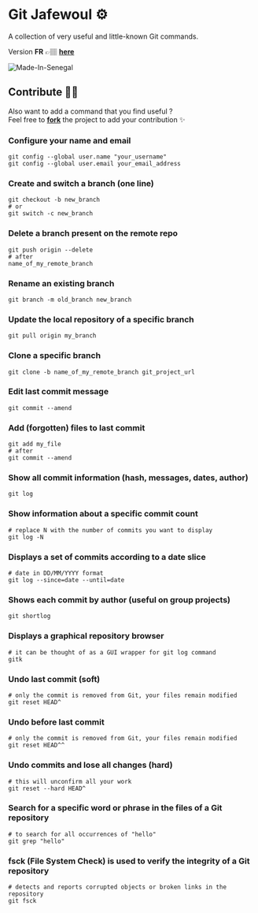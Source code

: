# Git Jafewoul ⚙️

A collection of very useful and little-known Git commands.

Version **FR** 👉🏽 **[here](translate/README-fr.md)**

![Made-In-Senegal](https://github.com/GalsenDev221/made.in.senegal/blob/master/assets/badge.svg)

## Contribute 🤝🏽

Also want to add a command that you find useful ?  
Feel free to **[fork](https://github.com/daoodaba975/git.jafewoul/fork)** the project to add your contribution ✨

### Configure your name and email

```properties
git config --global user.name "your_username"
git config --global user.email your_email_address
```

### Create and switch a branch (one line)

```properties
git checkout -b new_branch
# or
git switch -c new_branch
```

### Delete a branch present on the remote repo

```properties
git push origin --delete
# after
name_of_my_remote_branch
```

### Rename an existing branch

```properties
git branch -m old_branch new_branch
```

### Update the local repository of a specific branch

```properties
git pull origin my_branch
```

### Clone a specific branch

```properties
git clone -b name_of_my_remote_branch git_project_url
```

### Edit last commit message

```properties
git commit --amend
```

### Add (forgotten) files to last commit

```properties
git add my_file
# after
git commit --amend
```

### Show all commit information (hash, messages, dates, author)

```properties
git log
```

### Show information about a specific commit count

```properties
# replace N with the number of commits you want to display
git log -N
```

### Displays a set of commits according to a date slice

```properties
# date in DD/MM/YYYY format
git log --since=date --until=date
```

### Shows each commit by author (useful on group projects)

```properties
git shortlog
```

### Displays a graphical repository browser

```properties
# it can be thought of as a GUI wrapper for git log command
gitk
```

### Undo last commit (soft)

```properties
# only the commit is removed from Git, your files remain modified
git reset HEAD^
```

### Undo before last commit

```properties
# only the commit is removed from Git, your files remain modified
git reset HEAD^^
```

### Undo commits and lose all changes (hard)

```properties
# this will unconfirm all your work
git reset --hard HEAD^
```

### Search for a specific word or phrase in the files of a Git repository

```properties
# to search for all occurrences of "hello"
git grep "hello"
```

### fsck (File System Check) is used to verify the integrity of a Git repository

```properties
# detects and reports corrupted objects or broken links in the repository
git fsck
```
